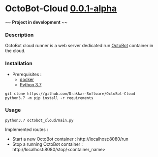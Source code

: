 # OctoBot-Cloud [0.0.1-alpha](https://github.com/Drakkar-Software/OctoBot-Cloud/tree/master/docs/CHANGELOG.md)

~~ **Project in development** ~~

### Description
OctoBot cloud runner is a web server dedicated run [OctoBot](https://github.com/Drakkar-Software/OctoBot) container in the cloud.

### Installation
- Prerequisites : 
  - [docker](https://docs.docker.com/install/)
  - [Python 3.7](https://www.python.org/downloads/)
```
git clone https://github.com/Drakkar-Software/OctoBot-Cloud
python3.7 -m pip install -r requirements
```

### Usage
```
python3.7 octobot_cloud/main.py
```

Implemented routes :
- Start a new OctoBot container : http://localhost:8080/run 
- Stop a running OctoBot container : http://localhost:8080/stop/<container_name>
